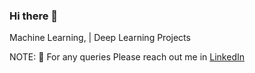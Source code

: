 ### Hi there 👋

Machine Learning, | Deep Learning Projects

NOTE: 📌  For any queries Please reach out me in [LinkedIn](https://www.linkedin.com/in/basavaraj-n-hirebidari-94982b1a9)
